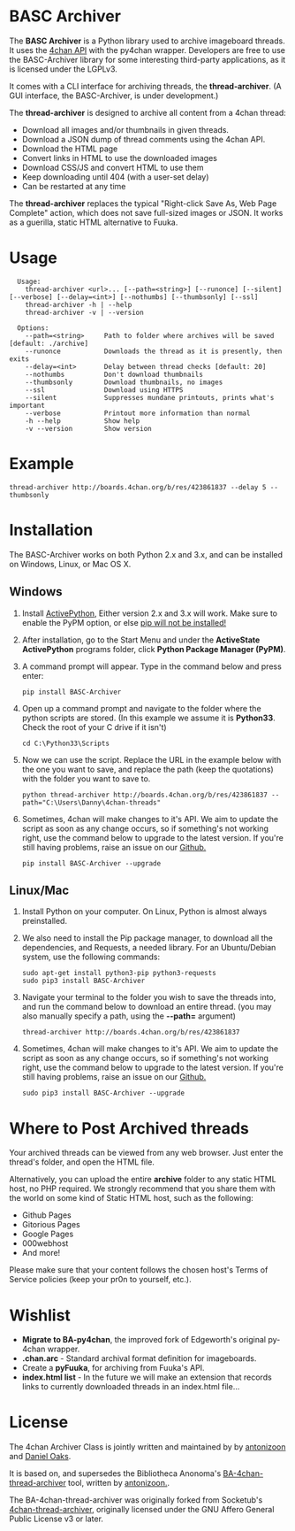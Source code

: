 BASC Archiver
=============

The **BASC Archiver** is a Python library used to archive imageboard
threads. It uses the [4chan API](https://github.com/4chan/4chan-API)
with the py4chan wrapper. Developers are free to use the BASC-Archiver
library for some interesting third-party applications, as it is licensed
under the LGPLv3.

It comes with a CLI interface for archiving threads, the
**thread-archiver**. (A GUI interface, the BASC-Archiver, is under
development.)

The **thread-archiver** is designed to archive all content from a 4chan
thread:

-   Download all images and/or thumbnails in given threads.
-   Download a JSON dump of thread comments using the 4chan API.
-   Download the HTML page
-   Convert links in HTML to use the downloaded images
-   Download CSS/JS and convert HTML to use them
-   Keep downloading until 404 (with a user-set delay)
-   Can be restarted at any time

The **thread-archiver** replaces the typical "Right-click Save As, Web
Page Complete" action, which does not save full-sized images or JSON. It
works as a guerilla, static HTML alternative to Fuuka.

Usage
=====

```
  Usage:
    thread-archiver <url>... [--path=<string>] [--runonce] [--silent] [--verbose] [--delay=<int>] [--nothumbs] [--thumbsonly] [--ssl]
    thread-archiver -h | --help
    thread-archiver -v | --version

  Options:
    --path=<string>     Path to folder where archives will be saved [default: ./archive]
    --runonce           Downloads the thread as it is presently, then exits
    --delay=<int>       Delay between thread checks [default: 20]
    --nothumbs          Don't download thumbnails
    --thumbsonly        Download thumbnails, no images
    --ssl               Download using HTTPS
    --silent            Suppresses mundane printouts, prints what's important
    --verbose           Printout more information than normal
    -h --help           Show help
    -v --version        Show version
```
    
Example
=======

    thread-archiver http://boards.4chan.org/b/res/423861837 --delay 5 --thumbsonly

Installation
============

The BASC-Archiver works on both Python 2.x and 3.x, and can be installed
on Windows, Linux, or Mac OS X.

Windows
-------

1.  Install
    [ActivePython](http://www.activestate.com/activepython/downloads),
    Either version 2.x and 3.x will work. Make sure to enable the PyPM
    option, or else [pip will not be
    installed!](http://stackoverflow.com/questions/4750806/how-to-install-pip-on-windows/4750846#4750846)
2.  After installation, go to the Start Menu and under the **ActiveState
    ActivePython** programs folder, click **Python Package Manager
    (PyPM)**.
3.  A command prompt will appear. Type in the command below and press
    enter:

        pip install BASC-Archiver

4.  Open up a command prompt and navigate to the folder where the python
    scripts are stored. (In this example we assume it is **Python33**.
    Check the root of your C drive if it isn't)

        cd C:\Python33\Scripts

5.  Now we can use the script. Replace the URL in the example below with
    the one you want to save, and replace the path (keep the quotations)
    with the folder you want to save to.

        python thread-archiver http://boards.4chan.org/b/res/423861837 --path="C:\Users\Danny\4chan-threads"

6.  Sometimes, 4chan will make changes to it's API. We aim to update the
    script as soon as any change occurs, so if something's not working
    right, use the command below to upgrade to the latest version. If
    you're still having problems, raise an issue on our
    [Github.](https://github.com/bibanon/BA-4chan-thread-archiver)

        pip install BASC-Archiver --upgrade

Linux/Mac
---------

1.  Install Python on your computer. On Linux, Python is almost always
    preinstalled.
2.  We also need to install the Pip package manager, to download all the
    dependencies, and Requests, a needed library. For an Ubuntu/Debian
    system, use the following commands:

        sudo apt-get install python3-pip python3-requests
        sudo pip3 install BASC-Archiver

3.  Navigate your terminal to the folder you wish to save the threads
    into, and run the command below to download an entire thread. (you
    may also manually specify a path, using the **--path=** argument)

        thread-archiver http://boards.4chan.org/b/res/423861837

4.  Sometimes, 4chan will make changes to it's API. We aim to update the
    script as soon as any change occurs, so if something's not working
    right, use the command below to upgrade to the latest version. If
    you're still having problems, raise an issue on our
    [Github.](https://github.com/bibanon/BA-4chan-thread-archiver)

        sudo pip3 install BASC-Archiver --upgrade

Where to Post Archived threads
==============================

Your archived threads can be viewed from any web browser. Just enter the
thread's folder, and open the HTML file.

Alternatively, you can upload the entire **archive** folder to any
static HTML host, no PHP required. We strongly recommend that you share
them with the world on some kind of Static HTML host, such as the
following:

-   Github Pages
-   Gitorious Pages
-   Google Pages
-   000webhost
-   And more!

Please make sure that your content follows the chosen host's Terms of
Service policies (keep your pr0n to yourself, etc.).

Wishlist
========

-   **Migrate to BA-py4chan**, the improved fork of Edgeworth's original
    py-4chan wrapper.
-   **.chan.arc** - Standard archival format definition for imageboards.
-   Create a **pyFuuka**, for archiving from Fuuka's API.
-   **index.html list** - In the future we will make an extension that
    records links to currently downloaded threads in an index.html
    file...

License
=======

The 4chan Archiver Class is jointly written and maintained by by
[antonizoon](https://github.com/antonizoon) and [Daniel
Oaks](https://github.com/DanielOaks).

It is based on, and supersedes the Bibliotheca Anonoma's
[BA-4chan-thread-archiver](https://github.com/bibanon/BA-4chan-thread-archiver)
tool, written by [antonizoon.](https://github.com/antonizoon).

The BA-4chan-thread-archiver was originally forked from Socketub's
[4chan-thread-archiver](https://github.com/socketubs/4chan-thread-archiver),
originally licensed under the GNU Affero General Public License v3 or
later.
